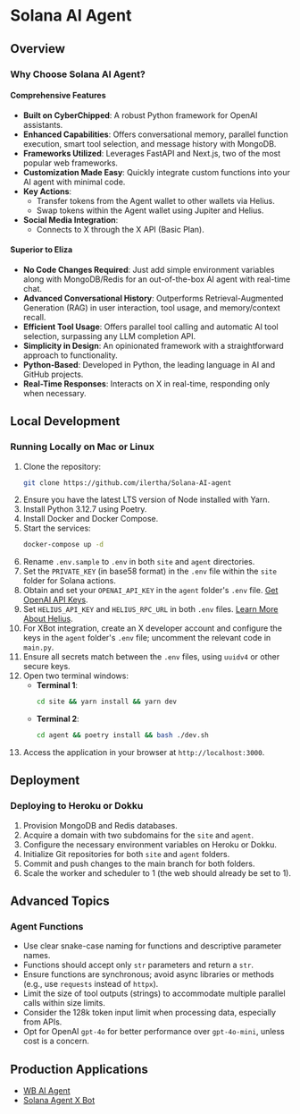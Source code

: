 # Solana AI Agent

## Overview

### Why Choose Solana AI Agent?

#### Comprehensive Features
- **Built on CyberChipped**: A robust Python framework for OpenAI assistants.
- **Enhanced Capabilities**: Offers conversational memory, parallel function execution, smart tool selection, and message history with MongoDB.
- **Frameworks Utilized**: Leverages FastAPI and Next.js, two of the most popular web frameworks.
- **Customization Made Easy**: Quickly integrate custom functions into your AI agent with minimal code.
- **Key Actions**:
  - Transfer tokens from the Agent wallet to other wallets via Helius.
  - Swap tokens within the Agent wallet using Jupiter and Helius.
- **Social Media Integration**:
  - Connects to X through the X API (Basic Plan).

#### Superior to Eliza
- **No Code Changes Required**: Just add simple environment variables along with MongoDB/Redis for an out-of-the-box AI agent with real-time chat.
- **Advanced Conversational History**: Outperforms Retrieval-Augmented Generation (RAG) in user interaction, tool usage, and memory/context recall.
- **Efficient Tool Usage**: Offers parallel tool calling and automatic AI tool selection, surpassing any LLM completion API.
- **Simplicity in Design**: An opinionated framework with a straightforward approach to functionality.
- **Python-Based**: Developed in Python, the leading language in AI and GitHub projects.
- **Real-Time Responses**: Interacts on X in real-time, responding only when necessary.

## Local Development

### Running Locally on Mac or Linux
1. Clone the repository:
   ```bash
   git clone https://github.com/ilertha/Solana-AI-agent
   ```
2. Ensure you have the latest LTS version of Node installed with Yarn.
3. Install Python 3.12.7 using Poetry.
4. Install Docker and Docker Compose.
5. Start the services:
   ```bash
   docker-compose up -d
   ```
6. Rename `.env.sample` to `.env` in both `site` and `agent` directories.
7. Set the `PRIVATE_KEY` (in base58 format) in the `.env` file within the `site` folder for Solana actions.
8. Obtain and set your `OPENAI_API_KEY` in the `agent` folder's `.env` file. [Get OpenAI API Keys](https://platform.openai.com/api-keys).
9. Set `HELIUS_API_KEY` and `HELIUS_RPC_URL` in both `.env` files. [Learn More About Helius](https://helius.dev).
10. For XBot integration, create an X developer account and configure the keys in the `agent` folder's `.env` file; uncomment the relevant code in `main.py`.
11. Ensure all secrets match between the `.env` files, using `uuidv4` or other secure keys.
12. Open two terminal windows:
    - **Terminal 1**: 
      ```bash
      cd site && yarn install && yarn dev
      ```
    - **Terminal 2**: 
      ```bash
      cd agent && poetry install && bash ./dev.sh
      ```
13. Access the application in your browser at `http://localhost:3000`.

## Deployment

### Deploying to Heroku or Dokku
1. Provision MongoDB and Redis databases.
2. Acquire a domain with two subdomains for the `site` and `agent`.
3. Configure the necessary environment variables on Heroku or Dokku.
4. Initialize Git repositories for both `site` and `agent` folders.
5. Commit and push changes to the main branch for both folders.
6. Scale the worker and scheduler to 1 (the web should already be set to 1).

## Advanced Topics

### Agent Functions
- Use clear snake-case naming for functions and descriptive parameter names.
- Functions should accept only `str` parameters and return a `str`.
- Ensure functions are synchronous; avoid async libraries or methods (e.g., use `requests` instead of `httpx`).
- Limit the size of tool outputs (strings) to accommodate multiple parallel calls within size limits.
- Consider the 128k token input limit when processing data, especially from APIs.
- Opt for OpenAI `gpt-4o` for better performance over `gpt-4o-mini`, unless cost is a concern.

## Production Applications
- [WB AI Agent](https://ai.walletbubbles.com)
- [Solana Agent X Bot](https://solana-agent.com)
